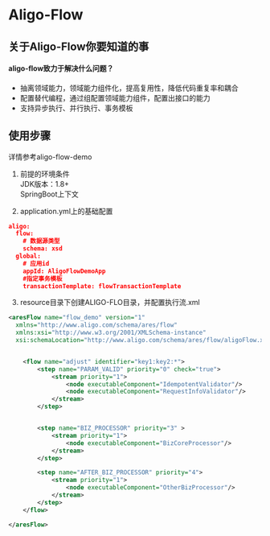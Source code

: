 # Aligo-Flow

## 关于Aligo-Flow你要知道的事
#### aligo-flow致力于解决什么问题？
* 抽离领域能力，领域能力组件化，提高复用性，降低代码重复率和耦合
* 配置替代编程，通过组配置领域能力组件，配置出接口的能力
* 支持异步执行、并行执行、事务模板

## 使用步骤
详情参考aligo-flow-demo 

1. 前提的环境条件  
   JDK版本：1.8+  
   SpringBoot上下文  

2. application.yml上的基础配置
```json 
aligo:
  flow:
    # 数据源类型
    schema: xsd
  global:
    # 应用id
    appId: AligoFlowDemoApp
    #指定事务模板
    transactionTemplate: flowTransactionTemplate
```

3. resource目录下创建ALIGO-FLO目录，并配置执行流.xml
```xml 
<aresFlow name="flow_demo" version="1"
  xmlns="http://www.aligo.com/schema/ares/flow"
  xmlns:xsi="http://www.w3.org/2001/XMLSchema-instance"
  xsi:schemaLocation="http://www.aligo.com/schema/ares/flow/aligoFlow.xsd">


    <flow name="adjust" identifier="key1:key2:*">
        <step name="PARAM_VALID" priority="0" check="true">
            <stream priority="1">
                <node executableComponent="IdempotentValidator"/>
                <node executableComponent="RequestInfoValidator"/>
            </stream>
        </step>


        <step name="BIZ_PROCESSOR" priority="3" >
            <stream priority="1">
                <node executableComponent="BizCoreProcessor"/>
            </stream>
        </step>

        <step name="AFTER_BIZ_PROCESSOR" priority="4">
            <stream priority="1">
                <node executableComponent="OtherBizProcessor"/>
            </stream>
        </step>
    </flow>

</aresFlow>
```


